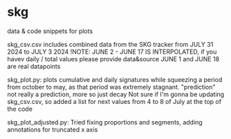 # skg
data &amp; code snippets for plots

skg_csv.csv
includes combined data from the SKG tracker from JULY 31 2024 to JULY 3 2024
!NOTE:
  JUNE 2 - JUNE 17 IS INTERPOLATED, if you havev daily / total values please provide data&source
  JUNE 1 and JUNE 18 are real datapoints

skg_plot.py:
  plots cumulative and daily signatures while squeezing a period from october to may, as that period was extremely stagnant.
  "prediction" not really a prediction, more so just decay
  Not sure if I'm gonna be updating skg_csv.csv, so added a list for next values from 4 to 8 of July at the top of the code

skg_plot_adjusted.py:
  Tried fixing proportions and segments, adding annotations for truncated x axis
